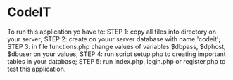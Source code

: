 # CodeIT
To run this application yo have to:
STEP 1: copy all files into directory on your server;
STEP 2: create on youur server database with name 'codeit';
STEP 3: in file functions.php change values of variables $dbpass, $dphost, $dbuser on your values;
STEP 4: run script setup.php to creating important tables in your database;
STEP 5: run index.php, login.php or register.php to test this application.
